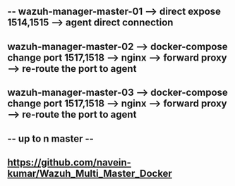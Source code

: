 --
wazuh-manager-master-01 --> direct expose 1514,1515 --> agent direct connection 
--
wazuh-manager-master-02  --> docker-compose change port 1517,1518 --> nginx --> forward proxy --> re-route the port to agent 
--
wazuh-manager-master-03 --> docker-compose change port 1517,1518 --> nginx --> forward proxy --> re-route the port to agent 
--
-- up to n master --
--
https://github.com/navein-kumar/Wazuh_Multi_Master_Docker
--
